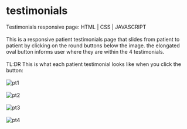 # testimonials
Testimonials responsive page:  HTML | CSS | JAVASCRIPT
\
\
This is a responsive patient testimonials page that slides from patient to patient by clicking on the round buttons 
below the image. the elongated oval button informs user where they are within the 4 testimonials. 
\
\
TL:DR This is what each patient testimonial looks like when you click the button: 
\
\
![pt1](https://github.com/JCPTrevillian/testimonials/assets/95890754/076cab5c-ef46-4eaa-9eda-24c906250a1c)
\
\
![pt2](https://github.com/JCPTrevillian/testimonials/assets/95890754/bbe45a18-cf57-410f-b213-030dfccd91b8)
\
\
![pt3](https://github.com/JCPTrevillian/testimonials/assets/95890754/8e682ebf-be94-4909-bede-0786c9c7531d)
\
\
![pt4](https://github.com/JCPTrevillian/testimonials/assets/95890754/8622a983-e597-479f-b06f-8157abd44a9e)
